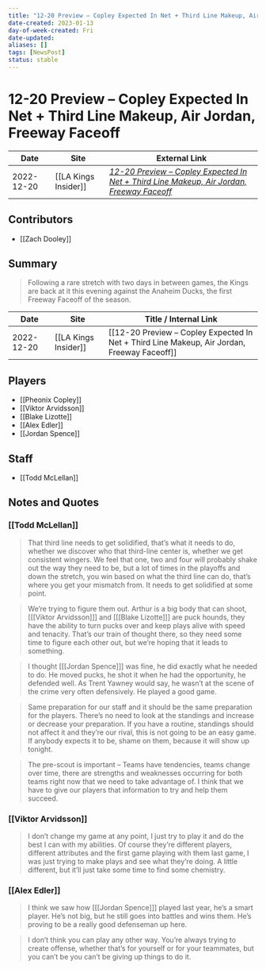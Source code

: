 ```yaml
---
title: "12-20 Preview – Copley Expected In Net + Third Line Makeup, Air Jordan, Freeway Faceoff"
date-created: 2023-01-13
day-of-week-created: Fri
date-updated: 
aliases: []
tags: [NewsPost]
status: stable
---
```


# 12-20 Preview – Copley Expected In Net + Third Line Makeup, Air Jordan, Freeway Faceoff

| Date       | Site                 | External Link                                                                                                                                                                                                         |
| ---------- | -------------------- | --------------------------------------------------------------------------------------------------------------------------------------------------------------------------------------------------------------------- |
| 2022-12-20 | [[LA Kings Insider]] | [*12-20 Preview – Copley Expected In Net + Third Line Makeup, Air Jordan, Freeway Faceoff*](https://lakingsinsider.com/2022/12/20/12-20-preview-copley-expected-in-net-third-line-makeup-air-jordan-freeway-faceoff/) |

## Contributors
- [[Zach Dooley]]

## Summary
> Following a rare stretch with two days in between games, the Kings are back at it this evening against the Anaheim Ducks, the first Freeway Faceoff of the season.

| Date       | Site                 | Title / Internal Link                                                                       |
| ---------- | -------------------- | ------------------------------------------------------------------------------------------- |
| 2022-12-20 | [[LA Kings Insider]] | [[12-20 Preview – Copley Expected In Net + Third Line Makeup, Air Jordan, Freeway Faceoff]] |

## Players
- [[Pheonix Copley]]
- [[Viktor Arvidsson]]
- [[Blake Lizotte]]
- [[Alex Edler]]
- [[Jordan Spence]]

## Staff
- [[Todd McLellan]]

## Notes and Quotes
### [[Todd McLellan]]
> That third line needs to get solidified, that’s what it needs to do, whether we discover who that third-line center is, whether we get consistent wingers. We feel that one, two and four will probably shake out the way they need to be, but a lot of times in the playoffs and down the stretch, you win based on what the third line can do, that’s where you get your mismatch from. It needs to get solidified at some point.

> We’re trying to figure them out. Arthur is a big body that can shoot, \[[[Viktor Arvidsson]]] and \[[[Blake Lizotte]]] are puck hounds, they have the ability to turn pucks over and keep plays alive with speed and tenacity. That’s our train of thought there, so they need some time to figure each other out, but we’re hoping that it leads to something.

> I thought \[[[Jordan Spence]]] was fine, he did exactly what he needed to do. He moved pucks, he shot it when he had the opportunity, he defended well. As Trent Yawney would say, he wasn’t at the scene of the crime very often defensively. He played a good game.

> Same preparation for our staff and it should be the same preparation for the players. There’s no need to look at the standings and increase or decrease your preparation. If you have a routine, standings should not affect it and they’re our rival, this is not going to be an easy game. If anybody expects it to be, shame on them, because it will show up tonight.

> The pre-scout is important – Teams have tendencies, teams change over time, there are strengths and weaknesses occurring for both teams right now that we need to take advantage of. I think that we have to give our players that information to try and help them succeed.

### [[Viktor Arvidsson]]
> I don’t change my game at any point, I just try to play it and do the best I can with my abilities. Of course they’re different players, different attributes and the first game playing with them last game, I was just trying to make plays and see what they’re doing. A little different, but it’ll just take some time to find some chemistry.

### [[Alex Edler]]
> I think we saw how \[[[Jordan Spence]]] played last year, he’s a smart player. He’s not big, but he still goes into battles and wins them. He’s proving to be a really good defenseman up here.

> I don’t think you can play any other way. You’re always trying to create offense, whether that’s for yourself or for your teammates, but you can’t be you can’t be giving up things to do it.




